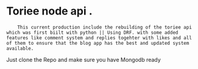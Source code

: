 # Toriee node api .

        This current production include the rebuilding of the toriee api which was first biilt with python || Using DRF. with some added features like comment system and replies togehter with likes and all of them to ensure that the blog app has the best and updated system available.




Just clone the Repo and make sure you have Mongodb ready
